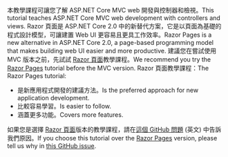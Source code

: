 <span data-ttu-id="d592b-101">本教學課程可讓您了解 ASP.NET Core MVC web 開發與控制器和檢視。</span><span class="sxs-lookup"><span data-stu-id="d592b-101">This tutorial teaches ASP.NET Core MVC web development with controllers and views.</span></span> <span data-ttu-id="d592b-102">Razor 頁面是 ASP.NET Core 2.0 中的新替代方案，它是以頁面為基礎的程式設計模型，可讓建置 Web UI 更容易且更具工作效率。</span><span class="sxs-lookup"><span data-stu-id="d592b-102">Razor Pages is a new alternative in ASP.NET Core 2.0, a page-based programming model that makes building web UI easier and more productive.</span></span> <span data-ttu-id="d592b-103">建議您在嘗試使用 MVC 版本之前，先試試 [Razor 頁面](xref:tutorials/razor-pages/razor-pages-start)教學課程。</span><span class="sxs-lookup"><span data-stu-id="d592b-103">We recommend you try the [Razor Pages](xref:tutorials/razor-pages/razor-pages-start) tutorial before the MVC version.</span></span> <span data-ttu-id="d592b-104">Razor 頁面教學課程：</span><span class="sxs-lookup"><span data-stu-id="d592b-104">The Razor Pages tutorial:</span></span>

* <span data-ttu-id="d592b-105">是新應用程式開發的建議方法。</span><span class="sxs-lookup"><span data-stu-id="d592b-105">Is the preferred approach for new application development.</span></span>
* <span data-ttu-id="d592b-106">比較容易學習。</span><span class="sxs-lookup"><span data-stu-id="d592b-106">Is easier to follow.</span></span>
* <span data-ttu-id="d592b-107">涵蓋更多功能。</span><span class="sxs-lookup"><span data-stu-id="d592b-107">Covers more features.</span></span>

<span data-ttu-id="d592b-108">如果您是選擇 [Razor 頁面](xref:tutorials/razor-pages/razor-pages-start)版本的教學課程，請在[這個 GitHub 問題](https://github.com/aspnet/Docs/issues/6146) \(英文\) 中告訴我們原因。</span><span class="sxs-lookup"><span data-stu-id="d592b-108">If you choose this tutorial over the [Razor Pages](xref:tutorials/razor-pages/razor-pages-start) version, please tell us why in [this GitHub issue](https://github.com/aspnet/Docs/issues/6146).</span></span>
